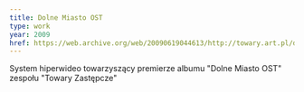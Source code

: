```yaml
---
title: Dolne Miasto OST
type: work
year: 2009
href: https://web.archive.org/web/20090619044613/http://towary.art.pl/dolne-miasto-ost/?p=udzial-wzieli
---
```


System hiperwideo towarzyszący premierze albumu "Dolne Miasto OST" zespołu "Towary Zastępcze"
